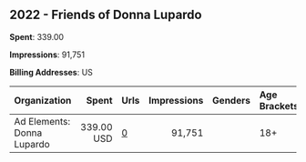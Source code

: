 ## 2022 - Friends of Donna Lupardo 
**Spent**: 339.00

**Impressions**: 91,751

**Billing Addresses**: US

|Organization|Spent|Urls|Impressions|Genders|Age Brackets|Country Codes|
|:---|---:|:---|---:|:---|:---|:---|
|Ad Elements: Donna Lupardo|339.00 USD|[0](https://www.snap.com/political-ads/asset/3b8610bb4f95fb768418e585e065fc08fb5ad5a6753cad86da87da6bd44fa602?mediaType=mp4)|91,751||18+|united states|

